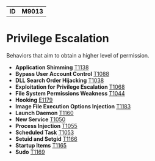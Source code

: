 |||
|--|-----|
|**ID**|**M9013**|

# Privilege Escalation #
Behaviors that aim to obtain a higher level of permission.

* **Application Shimming** [T1138](https://github.com/MBCProject/mbc-markdown/blob/master/privilege-escalation/app-shimming.md)
* **Bypass User Account Control** [T1088](https://github.com/MBCProject/mbc-markdown/blob/master/defense-evasion/bypass-user-acct-cntl.md)
* **DLL Search Order Hijacking** [T1038](https://github.com/MBCProject/mbc-markdown/blob/master/privilege-escalation/dll-search-order-hijack.md)
* **Exploitation for Privilege Escalation** [T1068](https://github.com/MBCProject/mbc-markdown/blob/master/privilege-escalation/exploit-priv-escalate.md)
* **File System Permissions Weakness** [T1044](https://github.com/MBCProject/mbc-markdown/blob/master/privilege-escalation/file-system-perm-weakness.md)
* **Hooking** [E1179](https://github.com/MBCProject/mbc-markdown/blob/master/credential-access/hooking.md)
* **Image File Execution Options Injection** [T1183](https://github.com/MBCProject/mbc-markdown/blob/master/defense-evasion/image-file-exe-opt-inj.md)
* **Launch Daemon** [T1160](https://github.com/MBCProject/mbc-markdown/blob/master/privilege-escalation/launch-daemon.md)
* **New Service** [T1050](https://github.com/MBCProject/mbc-markdown/blob/master/persistence/new-service.md)
* **Process Injection** [T1055](https://github.com/MBCProject/mbc-markdown/blob/master/defense-evasion/process-inject.md)
* **Scheduled Task** [T1053](https://github.com/MBCProject/mbc-markdown/blob/master/execution/scheduled-task.md)
* **Setuid and Setgid** [T1166](https://github.com/MBCProject/mbc-markdown/blob/master/privilege-escalation/setuid-setgid.md)
* **Startup Items** [T1165](https://github.com/MBCProject/mbc-markdown/blob/master/persistence/startup-items.md)
* **Sudo** [T1169](https://github.com/MBCProject/mbc-markdown/blob/master/privilege-escalation/sudo.md)
